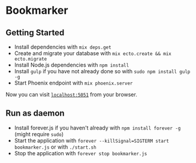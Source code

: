 # Bookmarker

## Getting Started

  * Install dependencies with `mix deps.get`
  * Create and migrate your database with `mix ecto.create && mix ecto.migrate`
  * Install Node.js dependencies with `npm install`
  * Install `gulp` if you have not already done so with `sudo npm install gulp -g`
  * Start Phoenix endpoint with `mix phoenix.server`

Now you can visit [`localhost:5051`](http://localhost:5051) from your browser.

## Run as daemon

  * Install forever.js if you haven't already with `npm install forever -g` (might require `sudo`)
  * Start the application with `forever --killSignal=SIGTERM start bookmarker.js` or with `./start.sh`
  * Stop the application with `forever stop bookmarker.js`